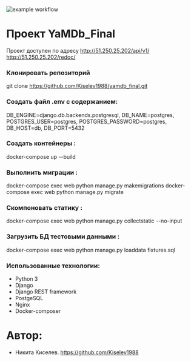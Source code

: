 ![example workflow](https://github.com/Kiselev1988/yamdb_final/actions/workflows/yamdb_workflow.yml/badge.svg)

# Проект YaMDb_Final

Проект доступен по адресу http://51.250.25.202/api/v1/  http://51.250.25.202/redoc/
### Клонировать репозиторий
git clone https://github.com/Kiselev1988/yamdb_final.git

### Создать файл .env с содержанием:

DB_ENGINE=django.db.backends.postgresql,
DB_NAME=postgres,
POSTGRES_USER=postgres,
POSTGRES_PASSWORD=postgres,
DB_HOST=db,
DB_PORT=5432

### Создать контейнеры :

docker-compose up --build

### Выполнить миграции :

docker-compose exec web python manage.py makemigrations
docker-compose exec web python manage.py migrate

### Скомпоновать статику :

docker-compose exec web python manage.py collectstatic --no-input

### Загрузить БД тестовыми данными :

docker-compose exec web python manage.py loaddata fixtures.sql

### Использованные технологии:
- Python 3
- Django
- Django REST framework
- PostgeSQL
- Nginx
- Docker-composer

# Автор:
- Никита Киселев. <https://github.com/Kiselev1988>



